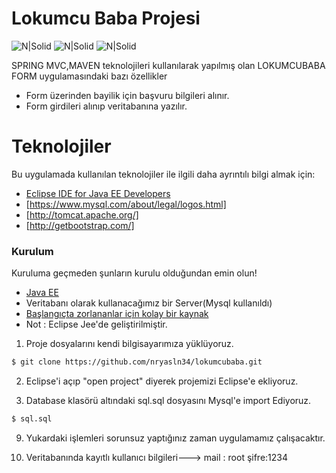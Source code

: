 # Lokumcu Baba Projesi



![N|Solid](http://4.bp.blogspot.com/-_FcPlpLJlJc/VfiAWDETfHI/AAAAAAAACGE/IWnS0V_sTh0/s1600/spring-mvc-io.png)
![N|Solid](https://redhatmiddleware.files.wordpress.com/2017/09/screen-shot-2017-09-11-at-1-49-17-pm.png)
![N|Solid](https://encrypted-tbn0.gstatic.com/images?q=tbn:ANd9GcScEkvwm5GHqcs_Qf5t9YHJQ-Zz1KSMgMBdZiu145_etxT4hqWh)



SPRING MVC,MAVEN teknolojileri kullanılarak yapılmış olan LOKUMCUBABA FORM uygulamasındaki bazı özellikler

  - Form üzerinden bayilik için başvuru bilgileri alınır.
  - Form girdileri alınıp veritabanına yazılır.
# Teknolojiler
Bu uygulamada kullanılan teknolojiler ile ilgili daha ayrıntılı bilgi almak için:

  - [Eclipse IDE for Java EE Developers](https://www.eclipse.org/downloads/packages/release/kepler/sr2/eclipse-ide-java-ee-developers) 
  - [https://www.mysql.com/about/legal/logos.html]
  - [http://tomcat.apache.org/]
  - [http://getbootstrap.com/]
  
### Kurulum
Kuruluma geçmeden şunların kurulu olduğundan emin olun!
* [Java EE](https://www.eclipse.org/downloads/packages/release/kepler/sr2/eclipse-ide-java-ee-developers)
* Veritabanı olarak kullanacağımız bir Server(Mysql kullanıldı)
* [Başlangıçta zorlananlar için kolay bir kaynak](https://www.baeldung.com/spring-mvc-form-tutorial)
* Not : Eclipse Jee'de geliştirilmiştir.

1. Proje dosyalarını kendi bilgisayarımıza yüklüyoruz.

```sh
$ git clone https://github.com/nryasln34/lokumcubaba.git
```

2. Eclipse'i açıp "open project" diyerek projemizi Eclipse'e ekliyoruz.

3. Database klasörü altındaki sql.sql dosyasını Mysql'e import Ediyoruz.

```sh
$ sql.sql
```



9. Yukardaki işlemleri sorunsuz yaptığınız zaman uygulamamız çalışacaktır.

10. Veritabanında kayıtlı kullanıcı bilgileri---> mail : root şifre:1234



 
 


